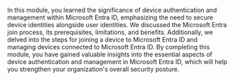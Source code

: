 In this module, you learned the significance of device authentication and management within Microsoft Entra ID, emphasizing the need to secure device identities alongside user identities. We discussed the Microsoft Entra join process, its prerequisites, limitations, and benefits. Additionally, we delved into the steps for joining a device to Microsoft Entra ID and managing devices connected to Microsoft Entra ID. By completing this module, you have gained valuable insights into the essential aspects of device authentication and management in Microsoft Entra ID, which will help you strengthen your organization's overall security posture.
